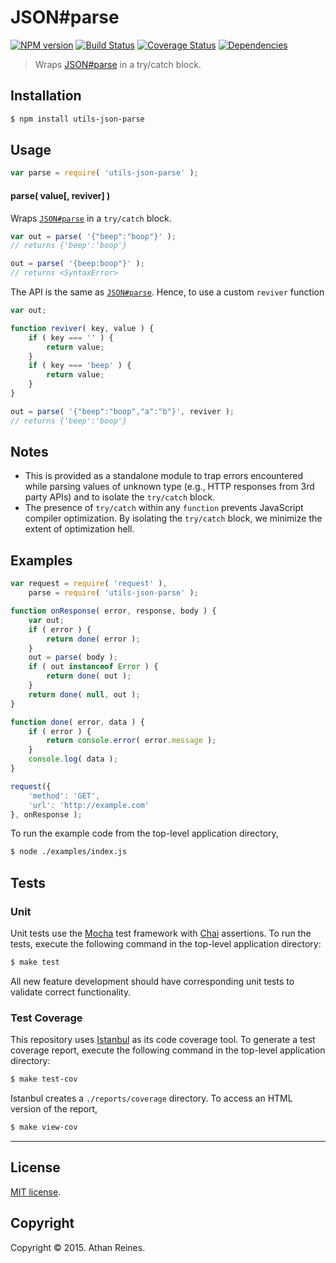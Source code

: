 JSON#parse
===
[![NPM version][npm-image]][npm-url] [![Build Status][travis-image]][travis-url] [![Coverage Status][codecov-image]][codecov-url] [![Dependencies][dependencies-image]][dependencies-url]

> Wraps [JSON#parse](https://developer.mozilla.org/en-US/docs/Web/JavaScript/Reference/Global_Objects/JSON/parse) in a try/catch block.


## Installation

``` bash
$ npm install utils-json-parse
```


## Usage

``` javascript
var parse = require( 'utils-json-parse' );
```

#### parse( value[, reviver] )

Wraps [`JSON#parse`](https://developer.mozilla.org/en-US/docs/Web/JavaScript/Reference/Global_Objects/JSON/parse) in a `try/catch` block.

``` javascript
var out = parse( '{"beep":"boop"}' );
// returns {'beep':'boop'}

out = parse( '{beep:boop"}' );
// returns <SyntaxError>
```

The API is the same as [`JSON#parse`](https://developer.mozilla.org/en-US/docs/Web/JavaScript/Reference/Global_Objects/JSON/parse). Hence, to use a custom `reviver` function

``` javascript
var out;

function reviver( key, value ) {
	if ( key === '' ) {
		return value;
	}
	if ( key === 'beep' ) {
		return value;
	}
}

out = parse( '{"beep":"boop","a":"b"}', reviver );
// returns {'beep':'boop'}
```


## Notes

*	This is provided as a standalone module to trap errors encountered while parsing values of unknown type (e.g., HTTP responses from 3rd party APIs) and to isolate the `try/catch` block.
*	The presence of `try/catch` within any `function` prevents JavaScript compiler optimization. By isolating the `try/catch` block, we minimize the extent of optimization hell.


## Examples

``` javascript
var request = require( 'request' ),
	parse = require( 'utils-json-parse' );

function onResponse( error, response, body ) {
	var out;
	if ( error ) {
		return done( error );
	}
	out = parse( body );
	if ( out instanceof Error ) {
		return done( out );
	}
	return done( null, out );
}

function done( error, data ) {
	if ( error ) {
		return console.error( error.message );
	}
	console.log( data );
}

request({
	'method': 'GET',
	'url': 'http://example.com'
}, onResponse );
```

To run the example code from the top-level application directory,

``` bash
$ node ./examples/index.js
```


## Tests

### Unit

Unit tests use the [Mocha](http://mochajs.org/) test framework with [Chai](http://chaijs.com) assertions. To run the tests, execute the following command in the top-level application directory:

``` bash
$ make test
```

All new feature development should have corresponding unit tests to validate correct functionality.


### Test Coverage

This repository uses [Istanbul](https://github.com/gotwarlost/istanbul) as its code coverage tool. To generate a test coverage report, execute the following command in the top-level application directory:

``` bash
$ make test-cov
```

Istanbul creates a `./reports/coverage` directory. To access an HTML version of the report,

``` bash
$ make view-cov
```


---
## License

[MIT license](http://opensource.org/licenses/MIT).


## Copyright

Copyright &copy; 2015. Athan Reines.


[npm-image]: http://img.shields.io/npm/v/utils-json-parse.svg
[npm-url]: https://npmjs.org/package/utils-json-parse

[travis-image]: http://img.shields.io/travis/kgryte/utils-json-parse/master.svg
[travis-url]: https://travis-ci.org/kgryte/utils-json-parse

[codecov-image]: https://img.shields.io/codecov/c/github/kgryte/utils-json-parse/master.svg
[codecov-url]: https://codecov.io/github/kgryte/utils-json-parse?branch=master

[dependencies-image]: http://img.shields.io/david/kgryte/utils-json-parse.svg
[dependencies-url]: https://david-dm.org/kgryte/utils-json-parse

[dev-dependencies-image]: http://img.shields.io/david/dev/kgryte/utils-json-parse.svg
[dev-dependencies-url]: https://david-dm.org/dev/kgryte/utils-json-parse

[github-issues-image]: http://img.shields.io/github/issues/kgryte/utils-json-parse.svg
[github-issues-url]: https://github.com/kgryte/utils-json-parse/issues
